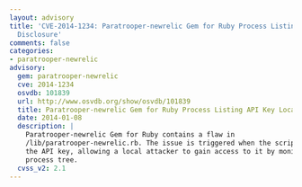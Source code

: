 ```yaml
---
layout: advisory
title: 'CVE-2014-1234: Paratrooper-newrelic Gem for Ruby Process Listing API Key Local
  Disclosure'
comments: false
categories:
- paratrooper-newrelic
advisory:
  gem: paratrooper-newrelic
  cve: 2014-1234
  osvdb: 101839
  url: http://www.osvdb.org/show/osvdb/101839
  title: Paratrooper-newrelic Gem for Ruby Process Listing API Key Local Disclosure
  date: 2014-01-08
  description: |
    Paratrooper-newrelic Gem for Ruby contains a flaw in
    /lib/paratrooper-newrelic.rb. The issue is triggered when the script exposes
    the API key, allowing a local attacker to gain access to it by monitoring the
    process tree.
  cvss_v2: 2.1
---
```

